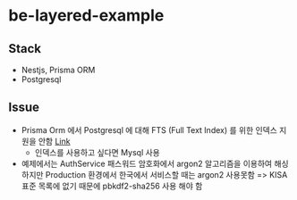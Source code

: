 # be-layered-example

## Stack
- Nestjs, Prisma ORM
- Postgresql

## Issue
- Prisma Orm 에서 Postgresql 에 대해 FTS (Full Text Index) 를 위한 인덱스 지원을 안함 [Link](https://www.prisma.io/docs/orm/prisma-client/queries/full-text-search#postgresql-1)
  - 인덱스를 사용하고 싶다면 Mysql 사용
- 예제에서는 AuthService 패스워드 암호화에서 argon2 알고리즘을 이용하여 해싱하지만 Production 환경에서 한국에서 서비스할 때는 argon2 사용못함 => KISA 표준 목록에 없기 때문에 pbkdf2-sha256 사용 해야 함
